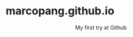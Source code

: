 marcopang.github.io
===================
<html>
<header>My first try at Github</header>



</html>


